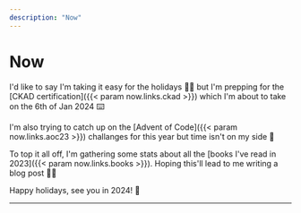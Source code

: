 ```yaml
---
description: "Now"
---
```


# Now

I'd like to say I'm taking it easy for the holidays 🎅🏻 but I'm prepping for the [CKAD certification]({{< param now.links.ckad >}}) which I'm about to take on the 6th of Jan 2024 ⌨️

I'm also trying to catch up on the [Advent of Code]({{< param now.links.aoc23 >}}) challanges for this year but time isn't on my side 🥲

To top it all off, I'm gathering some stats about all the [books I've read in 2023]({{< param now.links.books >}}). Hoping this'll lead to me writing a blog post 🤞🏻

Happy holidays, see you in 2024! 🎄

---